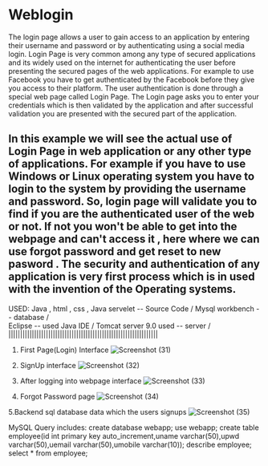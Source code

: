 # Weblogin
The login page allows a user to gain access to an application by entering their username and password or by authenticating using a social media login.
Login Page is very common among any type of secured applications and its widely used on the internet for authenticating the user before presenting the secured pages of the web applications. For example to use Facebook you have to get authenticated by the Facebook before they give you access to their platform. The user authentication is done through a special web page called Login Page. The Login page asks you to enter your credentials which is then validated by the application and after successful validation you are presented with the secured part of the application.

In this example we will see the actual use of Login Page in web application or any other type of applications. For example if you have to use Windows or Linux operating system you have to login to the system by providing the username and password. So, login page will validate you to find if you are the authenticated user of the web or not. If not you won't be able to get into the webpage and can't access it , here where we can use forgot password and get reset to  new pasword . The security and authentication of any application is very first process which is in used with the invention of the Operating systems.
-----------------------------------------------------------------------------------------------------------------------------------------------------------------------
USED:
Java , html , css , Java servelet -- Source Code / 
Mysql workbench -- database /  
Eclipse -- used Java IDE / 
Tomcat server 9.0 used -- server / 
||||||||||||||||||||||||||||||||||||||||||||||||||||||||||||||||
1. First Page(Login) Interface
![Screenshot (31)](https://user-images.githubusercontent.com/86471322/214312770-f9ce8a51-b0b7-4c2d-abbb-32fa6c741f01.png)

2.  SignUp interface
![Screenshot (32)](https://user-images.githubusercontent.com/86471322/214312952-d7d58a9c-6832-414a-9eae-25d7e82591cf.png)

3. After logging into webpage interface
![Screenshot (33)](https://user-images.githubusercontent.com/86471322/214313096-8a2ae81e-56dc-4b5c-a550-9470d3016f8e.png)

4. Forgot Password page
![Screenshot (34)](https://user-images.githubusercontent.com/86471322/214313229-e1cc0dcc-8523-4c73-bb45-c87a94da2e42.png)

5.Backend sql database data which the users signups
![Screenshot (35)](https://user-images.githubusercontent.com/86471322/214479877-5c0bcad4-cc12-46ac-81e8-0ade9f3b2aef.png)

MySQL Query includes:
create database webapp;
use webapp;
create table employee(id int primary key auto_increment,uname varchar(50),upwd varchar(50),uemail varchar(50),umobile varchar(10));
describe employee;
select * from employee;

